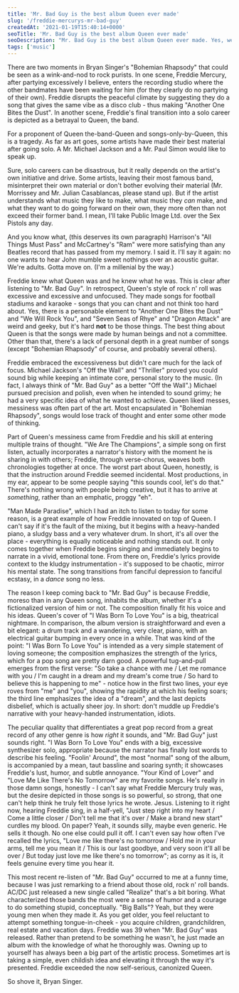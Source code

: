 ```yaml
---
title: 'Mr. Bad Guy is the best album Queen ever made'
slug: '/freddie-mercurys-mr-bad-guy'
createdAt: '2021-01-19T15:40:14+0000'
seoTitle: 'Mr. Bad Guy is the best album Queen ever made'
seoDescription: "Mr. Bad Guy is the best album Queen ever made. Yes, we know it's Freddie Mercury's sole solo album. Doesn't change a thing."
tags: ['music']
---
```


There are two moments in Bryan Singer's "Bohemian Rhapsody" that could be seen as a wink-and-nod to rock purists. In one scene, Freddie Mercury, after partying excessively I believe, enters the recording studio where the other bandmates have been waiting for him (for they clearly do no partying of their own). Freddie disrupts the peaceful climate by suggesting they do a song that gives the same vibe as a disco club - thus making "Another One Bites the Dust". In another scene, Freddie's final transition into a solo career is depicted as a betrayal to Queen, the band.

For a proponent of Queen the-band-Queen and songs-only-by-Queen, this is a tragedy. As far as art goes, some artists have made their best material after going solo. A Mr. Michael Jackson and a Mr. Paul Simon would like to speak up.

Sure, solo careers can be disastrous, but it really depends on the artist's own initiative and drive. Some artists, leaving their most famous band, misinterpret their own material or don't bother evolving their material (Mr. Morrissey and Mr. Julian Casablancas, please stand up). But if the artist understands what music they like to make, what music they _can_ make, and what they want to do going forward on their own, they more often than not exceed their former band. I mean, I'll take Public Image Ltd. over the Sex Pistols any day.

And you know what, (this deserves its own paragraph) Harrison's "All Things Must Pass" and McCartney's "Ram" were more satisfying than any Beatles record that has passed from my memory. I said it. I'll say it again: no one wants to hear John mumble sweet nothings over an acoustic guitar. We're adults. Gotta move on. (I'm a millenial by the way.)

Freddie knew what Queen was and he knew what he was. This is clear after listening to "Mr. Bad Guy". In retrospect, Queen's style of rock n' roll was excessive and excessive and unfocused. They made songs for football stadiums and karaoke - songs that you can chant and not think too hard about. Yes, there is a personable element to "Another One Bites the Dust" and "We Will Rock You", and "Seven Seas of Rhye" and "Dragon Attack" are weird and geeky, but it's hard **not** to be those things. The best thing about Queen is that the songs were made by human beings and not a committee. Other than that, there's a lack of personal depth in a great number of songs (except "Bohemian Rhapsody" of course, and probably several others).

Freddie embraced the excessiveness but didn't care much for the lack of focus. Michael Jackson's "Off the Wall" and "Thriller" proved you could sound big while keeping an intimate core, personal story to the music. (In fact, I always think of "Mr. Bad Guy" as a better "Off the Wall".) Michael pursued precision and polish, even when he intended to sound grimy; he had a very specific idea of what he wanted to achieve. Queen liked messes, messiness was often part of the art. Most encapsulated in "Bohemian Rhapsody", songs would lose track of thought and enter some other mode of thinking.

Part of Queen's messiness came from Freddie and his skill at entering multiple trains of thought. "We Are The Champions", a simple song on first listen, actually incorporates a narrator's history with the moment he is sharing in with others; Freddie, through verse-chorus, weaves both chronologies together at once. The worst part about Queen, honestly, is that the instruction around Freddie seemed incidental. Most productions, in my ear, appear to be some people saying "this sounds cool, let's do that." There's nothing wrong with people being creative, but it has to arrive at _something_, rather than an emphatic, proggy "eh".

"Man Made Paradise", which I had an itch to listen to today for some reason, is a great example of how Freddie innovated on top of Queen. I can't say if it's the fault of the mixing, but it begins with a heavy-handed piano, a sludgy bass and a very whatever drum. In short, it's all over the place - everything is equally noticeable and nothing stands out. It only comes together when Freddie begins singing and immediately begins to narrate in a vivid, emotional tone. From there on, Freddie's lyrics provide context to the kludgy instrumentation - it's supposed to be chaotic, mirror his mental state. The song transitions from fanciful depression to fanciful ecstasy, in a _dance_ song no less.

The reason I keep coming back to "Mr. Bad Guy" is because Freddie, moreso than in any Queen song, inhabits the album, whether it's a fictionalized version of him or not. The composition finally fit his voice and his ideas. Queen's cover of "I Was Born To Love You" is a big, theatrical nightmare. In comparison, the album version is straightforward and even a bit elegant: a drum track and a wandering, very clear, piano, with an electrical guitar bumping in every once in a while. That was kind of the point: "I Was Born To Love You" is intended as a very simple statement of loving someone; the composition emphasizes the strength of the lyrics, which for a pop song are pretty darn good. A powerful tug-and-pull emerges from the first verse: "So take a chance with me / Let me romance with you / I'm caught in a dream and my dream's come true / So hard to believe this is happening to me" - notice how in the first two lines, your eye roves from "me" and "you", showing the rapidity at which his feeling soars; the third line emphasizes the idea of a "dream", and the last depicts disbelief, which is actually sheer joy. In short: don't muddle up Freddie's narrative with your heavy-handed instrumentation, idiots.

The peculiar quality that differentiates a great pop record from a great record of any other genre is how _right_ it sounds, and "Mr. Bad Guy" just sounds right. "I Was Born To Love You" ends with a big, excessive synthesizer solo, appropriate because the narrator has finally lost words to describe his feeling. "Foolin' Around", the most "normal" song of the album, is accompanied by a mean, taut bassline and soaring synth; it showcases Freddie's lust, humor, and subtle annoyance. "Your Kind of Lover" and "Love Me Like There's No Tomorrow" are my favorite songs. He's really in those damn songs, honestly - I can't say what Freddie Mercury truly was, but the desire depicted in those songs is so powerful, so strong, that one can't help think he truly felt those lyrics he wrote. Jesus. Listening to it right now, hearing Freddie sing, in a half-yell, "Just step right into my heart / Come a little closer / Don't tell me that it's over / Make a brand new start" curdles my blood. On paper? Yeah, it sounds silly, maybe even generic. He sells it though. No one else could pull it off. I can't even say how often I've recalled the lyrics, "Love me like there's no tomorrow / Hold me in your arms, tell me you mean it / This is our last goodbye, and very soon it'll all be over / But today just love me like there's no tomorrow"; as corny as it is, it feels genuine every time you hear it.

This most recent re-listen of "Mr. Bad Guy" occurred to me at a funny time, because I was just remarking to a friend about those old, rock n' roll bands. AC/DC just released a new single called "Realize" that's a bit boring. What characterized those bands the most were a sense of humor and a courage to do something stupid, conceptually. "Big Balls"? Yeah, but they were young men when they made it. As you get older, you feel reluctant to attempt something tongue-in-cheek - you acquire children, grandchildren, real estate and vacation days. Freddie was 39 when "Mr. Bad Guy" was released. Rather than pretend to be something he wasn't, he just made an album with the knowledge of what he thoroughly was. Owning up to yourself has always been a big part of the artistic process. Sometimes art is taking a simple, even childish idea and elevating it through the way it's presented. Freddie exceeded the now self-serious, canonized Queen.

So shove it, Bryan Singer.
